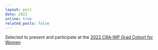 ```yaml
---
layout: post
date: 2022
inline: true
related_posts: false
---
```


Selected to present and participate at the [2022 CRA-WP Grad Cohort for Women](https://cra.org/cra-wp/grad-cohort-for-women/)
